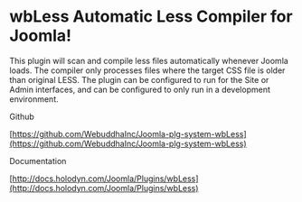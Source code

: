 # wbLess Automatic Less Compiler for Joomla!

This plugin will scan and compile less files automatically whenever Joomla loads.  The compiler only processes files where the target CSS file is older than original LESS.  The plugin can be configured to run for the Site or Admin interfaces, and can be configured to only run in a development environment.

Github

[https://github.com/WebuddhaInc/Joomla-plg-system-wbLess](https://github.com/WebuddhaInc/Joomla-plg-system-wbLess)

Documentation

[http://docs.holodyn.com/Joomla/Plugins/wbLess](http://docs.holodyn.com/Joomla/Plugins/wbLess)

